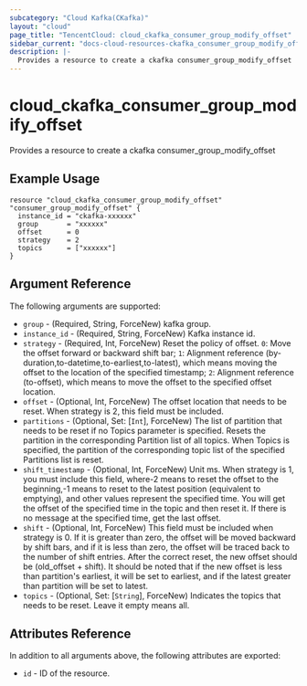 ```yaml
---
subcategory: "Cloud Kafka(CKafka)"
layout: "cloud"
page_title: "TencentCloud: cloud_ckafka_consumer_group_modify_offset"
sidebar_current: "docs-cloud-resources-ckafka_consumer_group_modify_offset"
description: |-
  Provides a resource to create a ckafka consumer_group_modify_offset
---
```


# cloud_ckafka_consumer_group_modify_offset

Provides a resource to create a ckafka consumer_group_modify_offset

## Example Usage

```hcl
resource "cloud_ckafka_consumer_group_modify_offset" "consumer_group_modify_offset" {
  instance_id = "ckafka-xxxxxx"
  group       = "xxxxxx"
  offset      = 0
  strategy    = 2
  topics      = ["xxxxxx"]
}
```

## Argument Reference

The following arguments are supported:

* `group` - (Required, String, ForceNew) kafka group.
* `instance_id` - (Required, String, ForceNew) Kafka instance id.
* `strategy` - (Required, Int, ForceNew) Reset the policy of offset.
`0`: Move the offset forward or backward shift bar;
`1`: Alignment reference (by-duration,to-datetime,to-earliest,to-latest), which means moving the offset to the location of the specified timestamp;
`2`: Alignment reference (to-offset), which means to move the offset to the specified offset location.
* `offset` - (Optional, Int, ForceNew) The offset location that needs to be reset. When strategy is 2, this field must be included.
* `partitions` - (Optional, Set: [`Int`], ForceNew) The list of partition that needs to be reset if no Topics parameter is specified. Resets the partition in the corresponding Partition list of all topics. When Topics is specified, the partition of the corresponding topic list of the specified Partitions list is reset.
* `shift_timestamp` - (Optional, Int, ForceNew) Unit ms. When strategy is 1, you must include this field, where-2 means to reset the offset to the beginning,-1 means to reset to the latest position (equivalent to emptying), and other values represent the specified time. You will get the offset of the specified time in the topic and then reset it. If there is no message at the specified time, get the last offset.
* `shift` - (Optional, Int, ForceNew) This field must be included when strategy is 0. If it is greater than zero, the offset will be moved backward by shift bars, and if it is less than zero, the offset will be traced back to the number of shift entries. After the correct reset, the new offset should be (old_offset + shift). It should be noted that if the new offset is less than partition's earliest, it will be set to earliest, and if the latest greater than partition will be set to latest.
* `topics` - (Optional, Set: [`String`], ForceNew) Indicates the topics that needs to be reset. Leave it empty means all.

## Attributes Reference

In addition to all arguments above, the following attributes are exported:

* `id` - ID of the resource.



